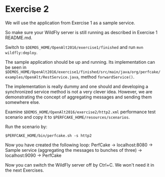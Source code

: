 Exercise 2
==========

We will use the application from Exercise 1 as a sample service.

So make sure your WildFly server is still running as described in Exercise 1 README.md.

Switch to `$DEMOS_HOME/OpenAlt2016/exercise1/finished` and run `mvn wildfly:deploy`.

The sample application should be up and running. Its implementation can be seen in 
`$DEMOS_HOME/OpenAlt2016/exercise1/finished/src/main/java/org/perfcake/examples/OpenAlt/RestService.java`,
method `forwardService()`.

The implementation is really dummy and one should and developing a synchronized service method is not
a very clever idea. However, we are demonstrating the concept of aggregating messages and sending them
somewhere else.

Examine `$DEMOS_HOME/OpenAlt2016/exercise2/http2.xml` performance test scenario and copy it to `$PERFCAKE_HOME/resources/scenarios`.

Run the scenario by:
 
`$PERFCAKE_HOME/bin/perfcake.sh -s http2`

Now you have created the following loop:
PerfCake -&gt; localhost:8080 -&gt; Sample service (aggregating the messages to bunches of three) -&gt;
localhost:9090 -&gt; PerfCake

Now you can switch the WildFly server off by Ctrl+C. We won't need it in the next Exercises.